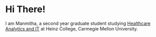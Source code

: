# Hi There!
I am Manmitha, a second year graduate student studying [Healthcare Analytics and IT](https://www.heinz.cmu.edu/programs/health-care-analytics-master/) at Heinz College, Carmegie Mellon University.  
